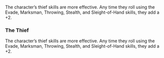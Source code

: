 The character’s thief skills are more effective. Any time they roll using the Evade, Marksman, Throwing, Stealth, and Sleight-of-Hand skills, they add a +2.

### The Thief

The character’s thief skills are more effective. Any time they roll using the Evade, Marksman, Throwing, Stealth, and Sleight-of-Hand skills, they add a +2.